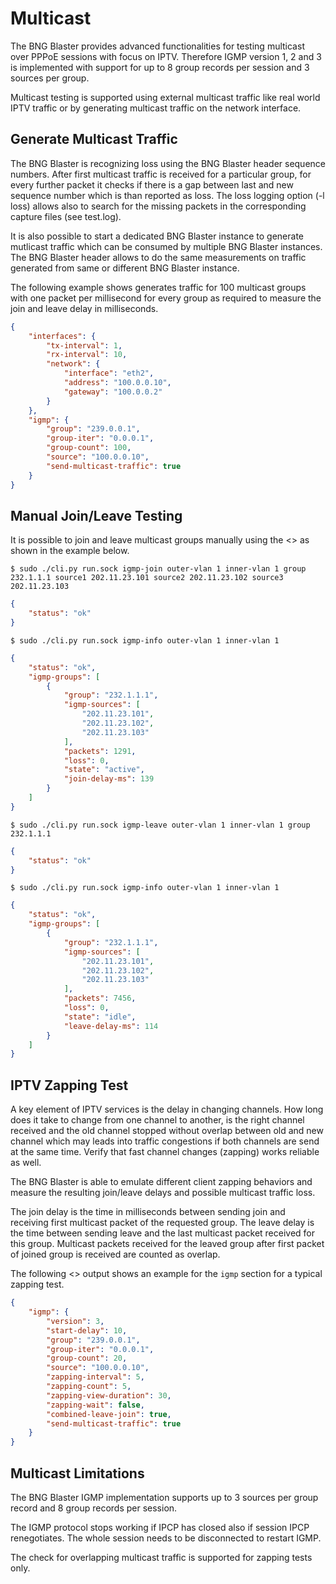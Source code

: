 # Multicast

The BNG Blaster provides advanced functionalities for testing multicast 
over PPPoE sessions with focus on IPTV. Therefore IGMP version 1, 2 and 3
is implemented with support for up to 8 group records per session and 3 
sources per group. 

Multicast testing is supported using external multicast traffic like real 
world IPTV traffic or by generating multicast traffic on the network interface. 

## Generate Multicast Traffic

The BNG Blaster is recognizing loss using the BNG Blaster header sequence numbers. 
After first multicast traffic is received for a particular group, for every further 
packet it checks if there is a gap between last and new sequence number which is than 
reported as loss. The loss logging option (-l loss) allows also to search for the missing 
packets in the corresponding capture files (see test.log). 

It is also possible to start a dedicated BNG Blaster instance to generate mutlicast 
traffic which can be consumed by multiple BNG Blaster instances. The BNG Blaster 
header allows to do the same measurements on traffic generated from same or different 
BNG Blaster instance. 

The following example shows generates traffic for 100 multicast groups 
with one packet per millisecond for every group as required to measure the join and leave
delay in milliseconds. 
```json
{
    "interfaces": {
        "tx-interval": 1,
        "rx-interval": 10,
        "network": {
            "interface": "eth2",
            "address": "100.0.0.10",
            "gateway": "100.0.0.2"
        }
    },
    "igmp": {
        "group": "239.0.0.1",
        "group-iter": "0.0.0.1",
        "group-count": 100,
        "source": "100.0.0.10",
        "send-multicast-traffic": true
    }
}
```

## Manual Join/Leave Testing

It is possible to join and leave multicast groups manually using the <<Control Socket>> as 
shown in the example below.

`$ sudo ./cli.py run.sock igmp-join outer-vlan 1 inner-vlan 1 group 232.1.1.1 source1 202.11.23.101 source2 202.11.23.102 source3 202.11.23.103`
```json
{
    "status": "ok"
}
```

`$ sudo ./cli.py run.sock igmp-info outer-vlan 1 inner-vlan 1`
```json
{
    "status": "ok",
    "igmp-groups": [
        {
            "group": "232.1.1.1",
            "igmp-sources": [
                "202.11.23.101",
                "202.11.23.102",
                "202.11.23.103"
            ],
            "packets": 1291,
            "loss": 0,
            "state": "active",
            "join-delay-ms": 139
        }
    ]
}
```

`$ sudo ./cli.py run.sock igmp-leave outer-vlan 1 inner-vlan 1 group 232.1.1.1 `
```json
{
    "status": "ok"
}
```

`$ sudo ./cli.py run.sock igmp-info outer-vlan 1 inner-vlan 1`
```json
{
    "status": "ok",
    "igmp-groups": [
        {
            "group": "232.1.1.1",
            "igmp-sources": [
                "202.11.23.101",
                "202.11.23.102",
                "202.11.23.103"
            ],
            "packets": 7456,
            "loss": 0,
            "state": "idle",
            "leave-delay-ms": 114
        }
    ]
}
```

## IPTV Zapping Test

A key element of IPTV services is the delay in changing channels. 
How long does it take to change from one channel to another, is 
the right channel received and the old channel stopped without overlap 
between old and new channel which may leads into traffic congestions if 
both channels are send at the same time. Verify that fast channel changes
(zapping) works reliable as well. 

The BNG Blaster is able to emulate different client zapping behaviors and 
measure the resulting join/leave delays and possible multicast traffic loss. 

The join delay is the time in milliseconds between sending join and receiving
first multicast packet of the requested group. The leave delay is the time between
sending leave and the last multicast packet received for this group. Multicast packets
received for the leaved group after first packet of joined group is received are counted 
as overlap. 

The following <<Configuration>> output shows an example for the `igmp` section 
for a typical zapping test.

```json
{
    "igmp": {
        "version": 3,
        "start-delay": 10,
        "group": "239.0.0.1",
        "group-iter": "0.0.0.1",
        "group-count": 20,
        "source": "100.0.0.10",
        "zapping-interval": 5,
        "zapping-count": 5,
        "zapping-view-duration": 30,
        "zapping-wait": false,
        "combined-leave-join": true,
        "send-multicast-traffic": true
    }
}
```

## Multicast Limitations

The BNG Blaster IGMP implementation supports up to 3 sources per group record
and 8 group records per session. 

The IGMP protocol stops working if IPCP has closed also if session IPCP renegotiates. 
The whole session needs to be disconnected to restart IGMP. 

The check for overlapping multicast traffic is supported for zapping tests only.

